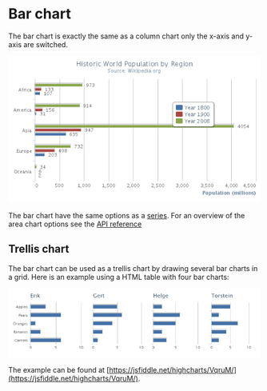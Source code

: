 Bar chart
=========

The bar chart is exactly the same as a column chart only the x-axis and y-axis are switched.

![bar.png](bar.png)

The bar chart have the same options as a [series](/docs/chart-concepts/series). For an overview of the area chart options see the [API reference](https://api.highcharts.com/highcharts/plotOptions.bar)

Trellis chart
-------------

The bar chart can be used as a trellis chart by drawing several bar charts in a grid. Here is an example using a HTML table with four bar charts:

![trellis.png](trellis.png)

The example can be found at [https://jsfiddle.net/highcharts/VqruM/](https://jsfiddle.net/highcharts/VqruM/).